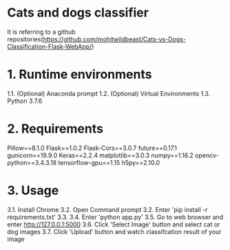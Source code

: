 Cats and dogs classifier
========================
It is referring to a github repositories(https://github.com/mohitwildbeast/Cats-vs-Dogs-Classification-Flask-WebApp/)


# 1. Runtime environments
1.1. (Optional) Anaconda prompt 
1.2. (Optional) Virtual Environments
1.3. Python 3.7.6

# 2. Requirements
Pillow==8.1.0
Flask==1.0.2
Flask-Cors==3.0.7
future==0.17.1
gunicorn==19.9.0
Keras==2.2.4
matplotlib==3.0.3
numpy==1.16.2
opencv-python==3.4.3.18
tensorflow-gpu==1.15
h5py==2.10.0

# 3. Usage
3.1. Install Chrome
3.2. Open Command prompt
3.2. Enter 'pip install -r requirements.txt' 
3.3. 
3.4. Enter 'python app.py'
3.5. Go to web browser and enter http://127.0.0.1:5000
3.6. Click 'Select Image' button and select cat or dog images 
3.7. Click 'Upload' button and watch classifcation result of your image
